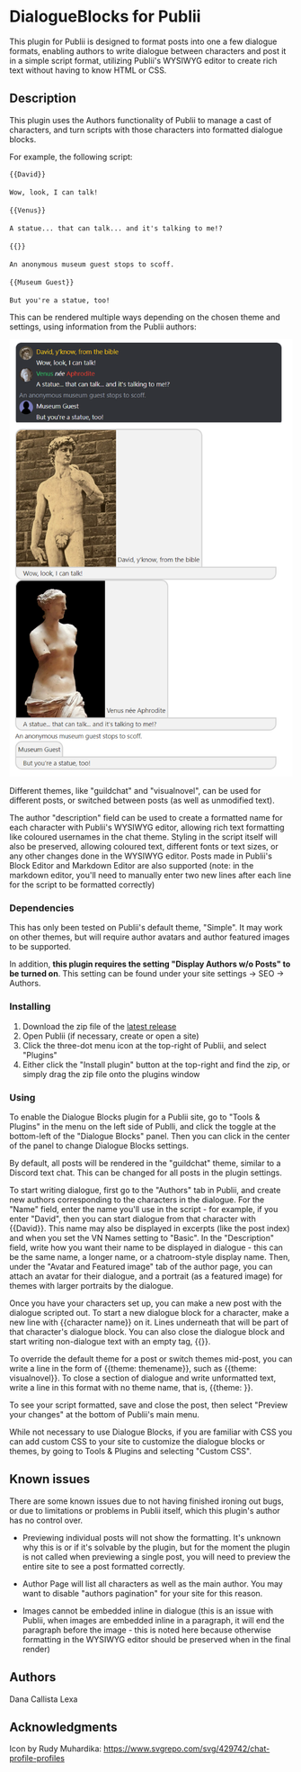 # DialogueBlocks for Publii

This plugin for Publii is designed to format posts into one a few dialogue formats, enabling authors to write dialogue between characters and post it in a simple script format, utilizing Publii's WYSIWYG editor to create rich text without having to know HTML or CSS.

## Description

This plugin uses the Authors functionality of Publii to manage a cast of characters, and turn scripts with those characters into formatted dialogue blocks.

For example, the following script:

```
{{David}}

Wow, look, I can talk!

{{Venus}}

A statue... that can talk... and it's talking to me!?

{{}}

An anonymous museum guest stops to scoff.

{{Museum Guest}}

But you're a statue, too!
```

This can be rendered multiple ways depending on the chosen theme and settings, using information from the Publii authors:

![Two screenshots of the above dialogue, one rendered in a text chat similar to discord with avatars, and another in a visual novel style with larger character portraits above each piece of dialogue.](/dialoguesample.png)

Different themes, like "guildchat" and "visualnovel", can be used for different posts, or switched between posts (as well as unmodified text).

The author "description" field can be used to create a formatted name for each character with Publii's WYSIWYG editor, allowing rich text formatting like coloured usernames in the chat theme. Styling in the script itself will also be preserved, allowing coloured text, different fonts or text sizes, or any other changes done in the WYSIWYG editor. Posts made in Publii's Block Editor and Markdown Editor are also supported (note: in the markdown editor, you'll need to manually enter two new lines after each line for the script to be formatted correctly)

### Dependencies

This has only been tested on Publii's default theme, "Simple". It may work on other themes, but will require author avatars and author featured images to be supported.

In addition, **this plugin requires the setting "Display Authors w/o Posts" to be turned on**. This setting can be found under your site settings -> SEO -> Authors.

### Installing

1. Download the zip file of the [latest release](https://github.com/AuthorX/PubliiDialogueBlocks/releases)
2. Open Publii (if necessary, create or open a site)
3. Click the three-dot menu icon at the top-right of Publii, and select "Plugins"
4. Either click the "Install plugin" button at the top-right and find the zip, or simply drag the zip file onto the plugins window

### Using

To enable the Dialogue Blocks plugin for a Publii site, go to "Tools & Plugins" in the menu on the left side of Publli, and click the toggle at the bottom-left of the "Dialogue Blocks" panel. Then you can click in the center of the panel to change Dialogue Blocks settings.

By default, all posts will be rendered in the "guildchat" theme, similar to a Discord text chat. This can be changed for all posts in the plugin settings.

To start writing dialogue, first go to the "Authors" tab in Publii, and create new authors corresponding to the characters in the dialogue. For the "Name" field, enter the name you'll use in the script - for example, if you enter "David", then you can start dialogue from that character with {{David}}. This name may also be displayed in excerpts (like the post index) and when you set the VN Names setting to "Basic". In the "Description" field, write how you want their name to be displayed in dialogue - this can be the same name, a longer name, or a chatroom-style display name. Then, under the "Avatar and Featured image" tab of the author page, you can attach an avatar for their dialogue, and a portrait (as a featured image) for themes with larger portraits by the dialogue.

Once you have your characters set up, you can make a new post with the dialogue scripted out. To start a new dialogue block for a character, make a new line with {{character name}} on it. Lines underneath that will be part of that character's dialogue block. You can also close the dialogue block and start writing non-dialogue text with an empty tag, {{}}.

To override the default theme for a post or switch themes mid-post, you can write a line in the form of {{theme: themename}}, such as {{theme: visualnovel}}. To close a section of dialogue and write unformatted text, write a line in this format with no theme name, that is, {{theme: }}.

To see your script formatted, save and close the post, then select "Preview your changes" at the bottom of Publii's main menu.

While not necessary to use Dialogue Blocks, if you are familiar with CSS you can add custom CSS to your site to customize the dialogue blocks or themes, by going to Tools & Plugins and selecting "Custom CSS".

## Known issues

There are some known issues due to not having finished ironing out bugs, or due to limitations or problems in Publii itself, which this plugin's author has no control over.

* Previewing individual posts will not show the formatting. It's unknown why this is or if it's solvable by the plugin, but for the moment the plugin is not called when previewing a single post, you will need to preview the entire site to see a post formatted correctly.

* Author Page will list all characters as well as the main author. You may want to disable "authors pagination" for your site for this reason.

* Images cannot be embedded inline in dialogue (this is an issue with Publii, when images are embedded inline in a paragraph, it will end the paragraph before the image - this is noted here because otherwise formatting in the WYSIWYG editor should be preserved when in the final render)

## Authors

Dana Callista Lexa

## Acknowledgments

Icon by Rudy Muhardika: https://www.svgrepo.com/svg/429742/chat-profile-profiles
